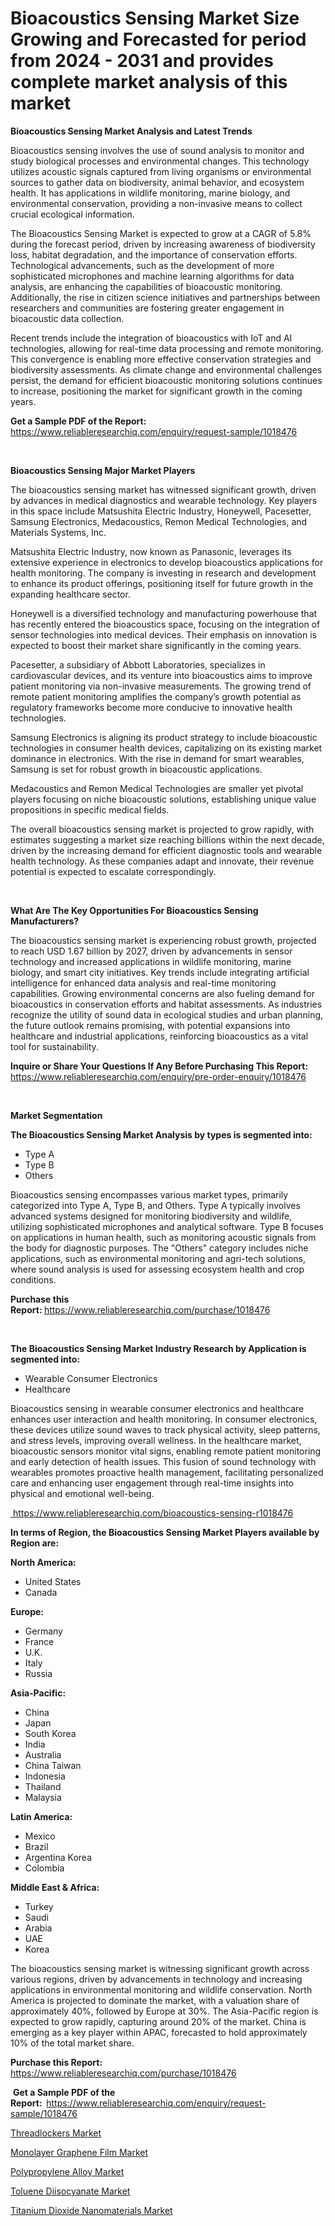 <p><h1>Bioacoustics Sensing Market Size Growing and Forecasted for period from 2024 - 2031 and provides complete market analysis of this market</h1></p><p><strong>Bioacoustics Sensing Market Analysis and Latest Trends</strong></p>
<p><p>Bioacoustics sensing involves the use of sound analysis to monitor and study biological processes and environmental changes. This technology utilizes acoustic signals captured from living organisms or environmental sources to gather data on biodiversity, animal behavior, and ecosystem health. It has applications in wildlife monitoring, marine biology, and environmental conservation, providing a non-invasive means to collect crucial ecological information.</p><p>The Bioacoustics Sensing Market is expected to grow at a CAGR of 5.8% during the forecast period, driven by increasing awareness of biodiversity loss, habitat degradation, and the importance of conservation efforts. Technological advancements, such as the development of more sophisticated microphones and machine learning algorithms for data analysis, are enhancing the capabilities of bioacoustic monitoring. Additionally, the rise in citizen science initiatives and partnerships between researchers and communities are fostering greater engagement in bioacoustic data collection.</p><p>Recent trends include the integration of bioacoustics with IoT and AI technologies, allowing for real-time data processing and remote monitoring. This convergence is enabling more effective conservation strategies and biodiversity assessments. As climate change and environmental challenges persist, the demand for efficient bioacoustic monitoring solutions continues to increase, positioning the market for significant growth in the coming years.</p></p>
<p><strong>Get a Sample PDF of the Report:&nbsp;</strong> <a href="https://www.reliableresearchiq.com/enquiry/request-sample/1018476">https://www.reliableresearchiq.com/enquiry/request-sample/1018476</a></p>
<p>&nbsp;</p>
<p><strong>Bioacoustics Sensing Major Market Players</strong></p>
<p><p>The bioacoustics sensing market has witnessed significant growth, driven by advances in medical diagnostics and wearable technology. Key players in this space include Matsushita Electric Industry, Honeywell, Pacesetter, Samsung Electronics, Medacoustics, Remon Medical Technologies, and Materials Systems, Inc.</p><p>Matsushita Electric Industry, now known as Panasonic, leverages its extensive experience in electronics to develop bioacoustics applications for health monitoring. The company is investing in research and development to enhance its product offerings, positioning itself for future growth in the expanding healthcare sector.</p><p>Honeywell is a diversified technology and manufacturing powerhouse that has recently entered the bioacoustics space, focusing on the integration of sensor technologies into medical devices. Their emphasis on innovation is expected to boost their market share significantly in the coming years.</p><p>Pacesetter, a subsidiary of Abbott Laboratories, specializes in cardiovascular devices, and its venture into bioacoustics aims to improve patient monitoring via non-invasive measurements. The growing trend of remote patient monitoring amplifies the company’s growth potential as regulatory frameworks become more conducive to innovative health technologies.</p><p>Samsung Electronics is aligning its product strategy to include bioacoustic technologies in consumer health devices, capitalizing on its existing market dominance in electronics. With the rise in demand for smart wearables, Samsung is set for robust growth in bioacoustic applications.</p><p>Medacoustics and Remon Medical Technologies are smaller yet pivotal players focusing on niche bioacoustic solutions, establishing unique value propositions in specific medical fields.</p><p>The overall bioacoustics sensing market is projected to grow rapidly, with estimates suggesting a market size reaching billions within the next decade, driven by the increasing demand for efficient diagnostic tools and wearable health technology. As these companies adapt and innovate, their revenue potential is expected to escalate correspondingly.</p></p>
<p>&nbsp;</p>
<p><strong>What Are The Key Opportunities For Bioacoustics Sensing Manufacturers?</strong></p>
<p><p>The bioacoustics sensing market is experiencing robust growth, projected to reach USD 1.67 billion by 2027, driven by advancements in sensor technology and increased applications in wildlife monitoring, marine biology, and smart city initiatives. Key trends include integrating artificial intelligence for enhanced data analysis and real-time monitoring capabilities. Growing environmental concerns are also fueling demand for bioacoustics in conservation efforts and habitat assessments. As industries recognize the utility of sound data in ecological studies and urban planning, the future outlook remains promising, with potential expansions into healthcare and industrial applications, reinforcing bioacoustics as a vital tool for sustainability.</p></p>
<p><strong>Inquire or Share Your Questions If Any Before Purchasing This Report:</strong> <a href="https://www.reliableresearchiq.com/enquiry/pre-order-enquiry/1018476">https://www.reliableresearchiq.com/enquiry/pre-order-enquiry/1018476</a></p>
<p>&nbsp;</p>
<p><strong>Market Segmentation</strong></p>
<p><strong>The Bioacoustics Sensing Market Analysis by types is segmented into:</strong></p>
<p><ul><li>Type A</li><li>Type B</li><li>Others</li></ul></p>
<p><p>Bioacoustics sensing encompasses various market types, primarily categorized into Type A, Type B, and Others. Type A typically involves advanced systems designed for monitoring biodiversity and wildlife, utilizing sophisticated microphones and analytical software. Type B focuses on applications in human health, such as monitoring acoustic signals from the body for diagnostic purposes. The "Others" category includes niche applications, such as environmental monitoring and agri-tech solutions, where sound analysis is used for assessing ecosystem health and crop conditions.</p></p>
<p><strong>Purchase this Report:&nbsp;</strong><a href="https://www.reliableresearchiq.com/purchase/1018476">https://www.reliableresearchiq.com/purchase/1018476</a></p>
<p>&nbsp;</p>
<p><strong>The Bioacoustics Sensing Market Industry Research by Application is segmented into:</strong></p>
<p><ul><li>Wearable Consumer Electronics</li><li>Healthcare</li></ul></p>
<p><p>Bioacoustics sensing in wearable consumer electronics and healthcare enhances user interaction and health monitoring. In consumer electronics, these devices utilize sound waves to track physical activity, sleep patterns, and stress levels, improving overall wellness. In the healthcare market, bioacoustic sensors monitor vital signs, enabling remote patient monitoring and early detection of health issues. This fusion of sound technology with wearables promotes proactive health management, facilitating personalized care and enhancing user engagement through real-time insights into physical and emotional well-being.</p></p>
<p><a href="https://www.reliableresearchiq.com/bioacoustics-sensing-r1018476">&nbsp;https://www.reliableresearchiq.com/bioacoustics-sensing-r1018476</a></p>
<p><strong>In terms of Region, the Bioacoustics Sensing Market Players available by Region are:</strong></p>
<p>
    <p> <strong> North America: </strong>
        <ul>
            <li>United States</li>
            <li>Canada</li>
        </ul>
        </p> 
    <p> <strong> Europe: </strong>
        <ul>
            <li>Germany</li>
            <li>France</li>
            <li>U.K.</li>
            <li>Italy</li>
            <li>Russia</li>
        </ul>
        </p> 
    <p> <strong> Asia-Pacific: </strong>
        <ul>
            <li>China</li>
            <li>Japan</li>
            <li>South Korea</li>
            <li>India</li>
            <li>Australia</li>
            <li>China Taiwan</li>
            <li>Indonesia</li>
            <li>Thailand</li>
            <li>Malaysia</li>
        </ul>
        </p> 
    <p> <strong> Latin America: </strong>
        <ul>
            <li>Mexico</li>
            <li>Brazil</li>
            <li>Argentina Korea</li>
            <li>Colombia</li>
        </ul>
        </p> 
    <p> <strong> Middle East & Africa: </strong>
        <ul>
            <li>Turkey</li>
            <li>Saudi</li>
            <li>Arabia</li>
            <li>UAE</li>
            <li>Korea</li>
        </ul>
    </p>
    </p>
<p><p>The bioacoustics sensing market is witnessing significant growth across various regions, driven by advancements in technology and increasing applications in environmental monitoring and wildlife conservation. North America is projected to dominate the market, with a valuation share of approximately 40%, followed by Europe at 30%. The Asia-Pacific region is expected to grow rapidly, capturing around 20% of the market. China is emerging as a key player within APAC, forecasted to hold approximately 10% of the total market share.</p></p>
<p><strong>Purchase this Report: </strong><a href="https://www.reliableresearchiq.com/purchase/1018476">https://www.reliableresearchiq.com/purchase/1018476</a></p>
<p>&nbsp;<strong>Get a Sample PDF of the Report:&nbsp;&nbsp;</strong><a href="https://www.reliableresearchiq.com/enquiry/request-sample/1018476">https://www.reliableresearchiq.com/enquiry/request-sample/1018476</a></p>
<p><strong></strong></p>
<p><p><a href="https://medium.com/@valroy852472024/the-threadlockers-market-has-witnessed-significant-growth-in-recent-years-and-this-trend-is-ae7650e0497a">Threadlockers Market</a></p><p><a href="https://www.linkedin.com/pulse/global-monolayer-graphene-film-market-product-type-application-v8y2c?trackingId=%2FlBK0UasRmqyef2niDG%2BDQ%3D%3D">Monolayer Graphene Film Market</a></p><p><a href="https://www.linkedin.com/pulse/polypropylene-alloy-market-global-regional-analysis-focus-l9sac?trackingId=PNq8Nb7bS0iEvhlkbvfsGg%3D%3D">Polypropylene Alloy Market</a></p><p><a href="https://issuu.com/reportprime-2/docs/toluene-diisocyanate-market-size-20_b1fdb3fefa848b">Toluene Diisocyanate Market</a></p><p><a href="https://issuu.com/reportprime-2/docs/titanium-dioxide-nanomaterials-mark_b55c991abdb1af">Titanium Dioxide Nanomaterials Market</a></p></p>